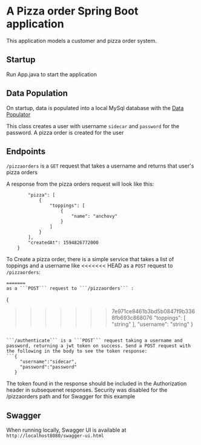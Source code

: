 # A Pizza order Spring Boot application
This application models a customer and pizza order system. 

## Startup
Run App.java to start the application

## Data Population 
On startup, data is populated into a local MySql database with the [Data Populator](src/main/java/com/sidecar/DataPopulator.java)

This class creates a user with username ```sidecar``` and ```password``` for the password. A  pizza order is created for the user

## Endpoints



```/pizzaorders``` is a ```GET``` request that takes a username and returns that user's pizza orders

A response from the pizza orders request will look like this:

```{
        "pizza": [
            {
                "toppings": [
                    {
                        "name": "anchovy"
                    }
                ]
            }
        ],
        "createdAt": 1594826772000
    }
```

To Create a pizza order, there is a simple service that takes a list of toppings and a username like
<<<<<<< HEAD
as a ```POST``` request to ```/pizzaorders```:

```{
=======
as a ```POST``` request to ```/pizzaorders``` :
```
{
>>>>>>> 7e971ce8461b3bd5b0847f9b3368fb693c868076
  "toppings": [
    "string"
  ],
  "username": "string"
}
```

```/authenticate``` is a ```POST``` request taking a username and password, returning a jwt token on success. Send a POST request with the following in the body to see the token response:
```{
     "username":"sidecar",
     "password":"password"
   }
```
The token found in the response should be included in the Authorization header in subsequenet responses. Security was disabled for the /pizzaorders path and for Swagger for this example

        

## Swagger
When running locally, Swagger UI is available at 
```http://localhost8080/swagger-ui.html``` 
